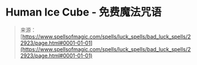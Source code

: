 <!--yml

category: 未分类

date: 2024-06-12 19:07:39

-->

# Human Ice Cube - 免费魔法咒语

> 来源：[https://www.spellsofmagic.com/spells/luck_spells/bad_luck_spells/22923/page.html#0001-01-01](https://www.spellsofmagic.com/spells/luck_spells/bad_luck_spells/22923/page.html#0001-01-01)
